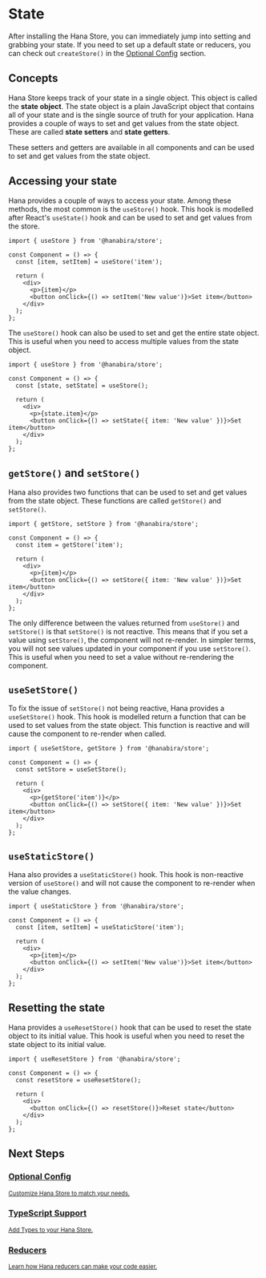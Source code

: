 # State

After installing the Hana Store, you can immediately jump into setting and grabbing your state. If you need to set up a default state or reducers, you can check out `createStore()` in the [Optional Config](/docs/store/#optional-config) section.

## Concepts

Hana Store keeps track of your state in a single object. This object is called the **state object**. The state object is a plain JavaScript object that contains all of your state and is the single source of truth for your application. Hana provides a couple of ways to set and get values from the state object. These are called **state setters** and **state getters**.

These setters and getters are available in all components and can be used to set and get values from the state object.

## Accessing your state

Hana provides a couple of ways to access your state. Among these methods, the most common is the `useStore()` hook. This hook is modelled after React's `useState()` hook and can be used to set and get values from the store.

```jsx{4}
import { useStore } from '@hanabira/store';

const Component = () => {
  const [item, setItem] = useStore('item');

  return (
    <div>
      <p>{item}</p>
      <button onClick={() => setItem('New value')}>Set item</button>
    </div>
  );
};
```

The `useStore()` hook can also be used to set and get the entire state object. This is useful when you need to access multiple values from the state object.

```jsx{4}
import { useStore } from '@hanabira/store';

const Component = () => {
  const [state, setState] = useStore();

  return (
    <div>
      <p>{state.item}</p>
      <button onClick={() => setState({ item: 'New value' })}>Set item</button>
    </div>
  );
};
```

## `getStore()` and `setStore()`

Hana also provides two functions that can be used to set and get values from the state object. These functions are called `getStore()` and `setStore()`.

```jsx{4,9}
import { getStore, setStore } from '@hanabira/store';

const Component = () => {
  const item = getStore('item');

  return (
    <div>
      <p>{item}</p>
      <button onClick={() => setStore({ item: 'New value' })}>Set item</button>
    </div>
  );
};
```

The only difference between the values returned from `useStore()` and `setStore()` is that `setStore()` is not reactive. This means that if you set a value using `setStore()`, the component will not re-render. In simpler terms, you will not see values updated in your component if you use `setStore()`. This is useful when you need to set a value without re-rendering the component.

## `useSetStore()`

To fix the issue of `setStore()` not being reactive, Hana provides a `useSetStore()` hook. This hook is modelled  return a function that can be used to set values from the state object. This function is reactive and will cause the component to re-render when called.

```jsx{4,9}
import { useSetStore, getStore } from '@hanabira/store';

const Component = () => {
  const setStore = useSetStore();

  return (
    <div>
      <p>{getStore('item')}</p>
      <button onClick={() => setStore({ item: 'New value' })}>Set item</button>
    </div>
  );
};
```

## `useStaticStore()`

Hana also provides a `useStaticStore()` hook. This hook is non-reactive version of `useStore()` and will not cause the component to re-render when the value changes.

```jsx{4,9}
import { useStaticStore } from '@hanabira/store';

const Component = () => {
  const [item, setItem] = useStaticStore('item');

  return (
    <div>
      <p>{item}</p>
      <button onClick={() => setItem('New value')}>Set item</button>
    </div>
  );
};
```

## Resetting the state

Hana provides a `useResetStore()` hook that can be used to reset the state object to its initial value. This hook is useful when you need to reset the state object to its initial value.

```jsx{4,8}
import { useResetStore } from '@hanabira/store';

const Component = () => {
  const resetStore = useResetStore();

  return (
    <div>
      <button onClick={() => resetStore()}>Reset state</button>
    </div>
  );
};
```

## Next Steps

<div class="vt-box-container next-steps">
  <a class="vt-box" href="/docs/store/#optional-config">
    <h3 class="next-steps-link">Optional Config</h3>
    <small class="next-steps-caption">Customize Hana Store to match your needs.</small>
  </a>
  <a class="vt-box" href="/docs/store/typescript">
    <h3 class="next-steps-link">TypeScript Support</h3>
    <small class="next-steps-caption">Add Types to your Hana Store.</small>
  </a>
  <a class="vt-box" href="/docs/store/reducers">
    <h3 class="next-steps-link">Reducers</h3>
    <small class="next-steps-caption">Learn how Hana reducers can make your code easier.</small>
  </a>
</div>
